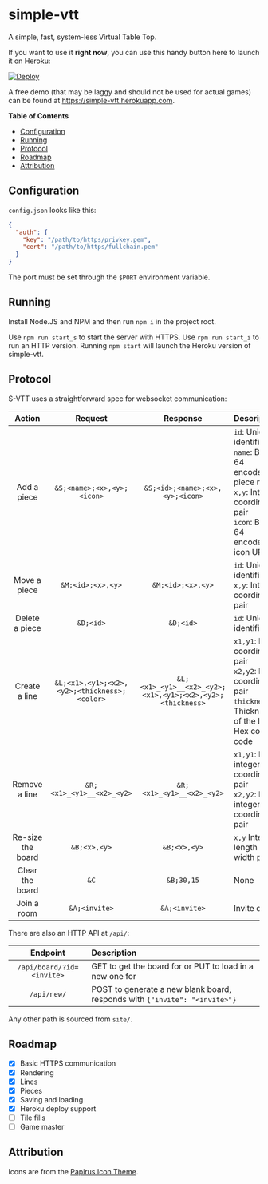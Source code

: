 # simple-vtt
A simple, fast, system-less Virtual Table Top.

If you want to use it **right now**, you can use this handy button here to
launch it on Heroku:

[![Deploy](https://www.herokucdn.com/deploy/button.svg)](https://heroku.com/deploy?template=https://github.com/ryleu/simple-vtt/tree/main)

A free demo (that may be laggy and should not be used for actual games) can be
found at <https://simple-vtt.herokuapp.com>.

**Table of Contents**
 - [Configuration](#configuration)
 - [Running](#running)
 - [Protocol](#protocol)
 - [Roadmap](#roadmap)
 - [Attribution](#attribution)

## Configuration
`config.json` looks like this:

```json
{
  "auth": {
    "key": "/path/to/https/privkey.pem",
    "cert": "/path/to/https/fullchain.pem"
  }
}
```

The port must be set through the `$PORT` environment variable.

## Running

Install Node.JS and NPM and then run `npm i` in the project root.

Use `npm run start_s` to start the server with HTTPS. Use
`rpm run start_i` to run an HTTP version. Running `npm start` will
launch the Heroku version of simple-vtt.

## Protocol
S-VTT uses a straightforward spec for websocket communication:

|      Action       |                   Request                    |                         Response                          | Description                                                                                                                                     |
|:-----------------:|:--------------------------------------------:|:---------------------------------------------------------:|:------------------------------------------------------------------------------------------------------------------------------------------------|
|    Add a piece    |          `&S;<name>;<x>,<y>;<icon>`          |              `&S;<id>;<name>;<x>,<y>;<icon>`              | `id`: Unique identifier <br /> `name`: Base 64 encoded piece name <br /> `x,y`: Integer coordinate pair <br /> `icon`: Base 64 encoded icon URL |
|   Move a piece    |              `&M;<id>;<x>,<y>`               |                     `&M;<id>;<x>,<y>`                     | `id`: Unique identifier <br /> `x,y`: Integer coordinate pair                                                                                   |
|  Delete a piece   |                  `&D;<id>`                   |                         `&D;<id>`                         | `id`: Unique identifier                                                                                                                         |
|   Create a line   | `&L;<x1>,<y1>;<x2>,<y2>;<thickness>;<color>` | `&L;<x1>_<y1>__<x2>_<y2>;<x1>,<y1>;<x2>,<y2>;<thickness>` | `x1,y1`: Initial coordinate pair <br /> `x2,y2`: End coordinate pair <br /> `thickness`: Thickness of the line <br /> Hex color code            |
|   Remove a line   |          `&R;<x1>_<y1>__<x2>_<y2>`           |                 `&R;<x1>_<y1>__<x2>_<y2>`                 | `x1,y1`: Initial integer coordinate pair <br /> `x2,y2`: End integer coordinate pair                                                            |
| Re-size the board |                 `&B;<x>,<y>`                 |                       `&B;<x>,<y>`                        | `x,y` Integer length / width pair                                                                                                               |
|  Clear the board  |                     `&C`                     |                        `&B;30,15`                         | None                                                                                                                                            |
|    Join a room    |                `&A;<invite>`                 |                       `&A;<invite>`                       | Invite code                                                                                                                                     |

There are also an HTTP API at `/api/`:

|         Endpoint          | Description                                                                |
|:-------------------------:|:---------------------------------------------------------------------------|
| `/api/board/?id=<invite>` | GET to get the board for <invite> or PUT to load in a new one for <invite> |
|        `/api/new/`        | POST to generate a new blank board, responds with `{"invite": "<invite>"}` |

Any other path is sourced from `site/`.

## Roadmap

 - [x] Basic HTTPS communication
 - [x] Rendering
 - [x] Lines
 - [x] Pieces
 - [x] Saving and loading
 - [x] Heroku deploy support
 - [ ] Tile fills
 - [ ] Game master

## Attribution
Icons are from the [Papirus Icon Theme](https://github.com/PapirusDevelopmentTeam/papirus-icon-theme).
